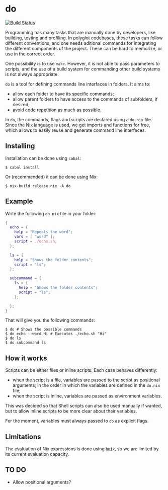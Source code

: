 # do

[![Build Status](https://travis-ci.com/guaraqe/do.svg?branch=master)](https://travis-ci.com/guaraqe/do)

Programming has many tasks that are manually done by developers, like building, testing and profiling.
In polyglot codebases, these tasks can follow different conventions, and one needs aditional commands for integrating the different components of the project.
These can be hard to memorize, or use in the correct order.

One possibility is to use `make`. However, it is not able to pass parameters to scripts, and the use of a build system for commanding other build systems is not always appropriate.

`do` is a tool for defining commands line interfaces in folders.
It aims to:

- allow each folder to have its specific commands;
- allow parent folders to have access to the commands of subfolders, if desired;
- avoid code repetition as much as possible.

In `do`, the commands, flags and scripts are declared using a `do.nix` file.
Since the Nix language is used, we get imports and functions for free, which allows to easily reuse and generate command line interfaces.

## Installing

Installation can be done using `cabal`:

```
$ cabal install
```

Or (recommended) it can be done using Nix:

```
$ nix-build release.nix -A do
```

## Example

Write the following `do.nix` file in your folder:

```nix
{
  echo = {
    help = "Repeats the word";
    vars = [ "word" ];
    script = ./echo.sh;
  };

  ls = {
    help = "Shows the folder contents";
    script = "ls";
  };

  subcommand = {
    ls = {
      help = "Shows the folder contents";
      script = "ls";
    };

  };
}
```

That will give you the following commands:

```
$ do # Shows the possible commands
$ do echo --word Hi # Executes ./echo.sh "Hi"
$ do ls
$ do subcommand ls
```

## How it works

Scripts can be either files or inline scripts.
Each case behaves differently:

- when the script is a file, variables are passed to the script as positional arguments, in the order in which the variables are defined in the `do.nix` file;
- when the script is inline, variables are passed as environment variables.

This was decided so that Shell scripts can also be used manually if wanted, but to allow inline scripts to be more clear about their variables.

For the moment, variables must always passed to `do` as explicit flags.

## Limitations

The evaluation of Nix expressions is done using [`hnix`](https://github.com/haskell-nix/hnix), so we are limited by its current evaluation capacity.

## TO DO

- Allow positional arguments?
